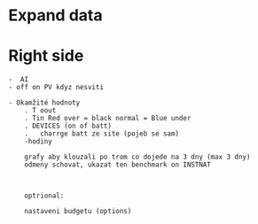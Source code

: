 # Expand data

# Right side 
    -  AI 
    - off on PV kdyz nesviti

    - Okamžité hodnoty 
        . T oout
        . Tin Red over = black normal = Blue under  
        . DEVICES (on of batt)
        .   charrge batt ze site (pojeb se sam)
        -hodiny
        
        grafy aby klouzali po trom co dojede na 3 dny (max 3 dny)
        odmeny schovat, ukazat ten benchmark on INSTNAT 



        optrional:

        nastaveni budgetu (options) 

